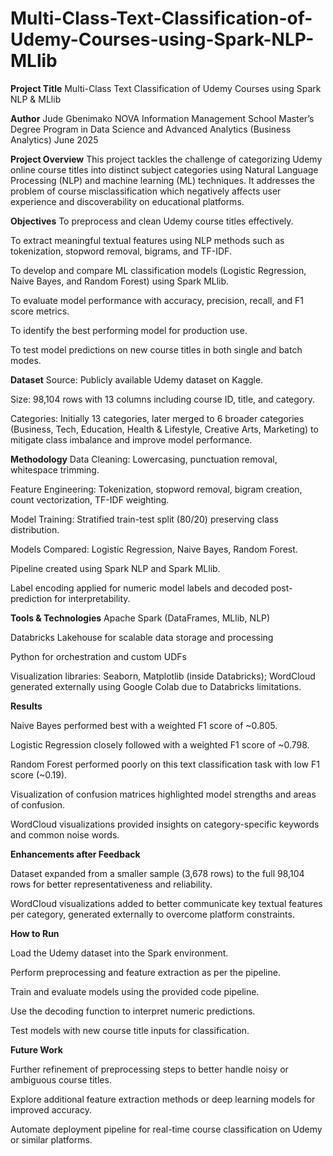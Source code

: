 # Multi-Class-Text-Classification-of-Udemy-Courses-using-Spark-NLP-MLlib

**Project Title**
Multi-Class Text Classification of Udemy Courses using Spark NLP & MLlib

**Author**
Jude Gbenimako
NOVA Information Management School
Master’s Degree Program in Data Science and Advanced Analytics (Business Analytics)
June 2025

**Project Overview**
This project tackles the challenge of categorizing Udemy online course titles into distinct subject categories using Natural Language Processing (NLP) and machine learning (ML) techniques.
It addresses the problem of course misclassification which negatively affects user experience and discoverability on educational platforms.

**Objectives**
To preprocess and clean Udemy course titles effectively.

To extract meaningful textual features using NLP methods such as tokenization, stopword removal, bigrams, and TF-IDF.

To develop and compare ML classification models (Logistic Regression, Naive Bayes, and Random Forest) using Spark MLlib.

To evaluate model performance with accuracy, precision, recall, and F1 score metrics.

To identify the best performing model for production use.

To test model predictions on new course titles in both single and batch modes.

**Dataset**
Source: Publicly available Udemy dataset on Kaggle.

Size: 98,104 rows with 13 columns including course ID, title, and category.

Categories: Initially 13 categories, later merged to 6 broader categories (Business, Tech, Education, Health & Lifestyle, Creative Arts, Marketing) to mitigate class imbalance and improve model performance.

**Methodology**
Data Cleaning: Lowercasing, punctuation removal, whitespace trimming.

Feature Engineering: Tokenization, stopword removal, bigram creation, count vectorization, TF-IDF weighting.

Model Training: Stratified train-test split (80/20) preserving class distribution.

Models Compared: Logistic Regression, Naive Bayes, Random Forest.

Pipeline created using Spark NLP and Spark MLlib.

Label encoding applied for numeric model labels and decoded post-prediction for interpretability.

**Tools & Technologies**
Apache Spark (DataFrames, MLlib, NLP)

Databricks Lakehouse for scalable data storage and processing

Python for orchestration and custom UDFs

Visualization libraries: Seaborn, Matplotlib (inside Databricks); WordCloud generated externally using Google Colab due to Databricks limitations.

**Results**

Naive Bayes performed best with a weighted F1 score of ~0.805.

Logistic Regression closely followed with a weighted F1 score of ~0.798.

Random Forest performed poorly on this text classification task with low F1 score (~0.19).

Visualization of confusion matrices highlighted model strengths and areas of confusion.

WordCloud visualizations provided insights on category-specific keywords and common noise words.

**Enhancements after Feedback**

Dataset expanded from a smaller sample (3,678 rows) to the full 98,104 rows for better representativeness and reliability.

WordCloud visualizations added to better communicate key textual features per category, generated externally to overcome platform constraints.

**How to Run**

Load the Udemy dataset into the Spark environment.

Perform preprocessing and feature extraction as per the pipeline.

Train and evaluate models using the provided code pipeline.

Use the decoding function to interpret numeric predictions.

Test models with new course title inputs for classification.

**Future Work**

Further refinement of preprocessing steps to better handle noisy or ambiguous course titles.

Explore additional feature extraction methods or deep learning models for improved accuracy.

Automate deployment pipeline for real-time course classification on Udemy or similar platforms.

